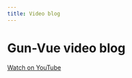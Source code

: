 ```yaml
---
title: Video blog
---
```


# Gun-Vue video blog

[Watch on YouTube](https://www.youtube.com/@defucc)

<script setup>
import VideoBlog from './VideoBlog.vue'
import { data } from './video.data'
</script>

<VideoBlog  />


